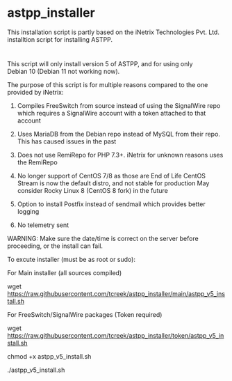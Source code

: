 # astpp_installer
This installation script is partly based on the iNetrix Technologies Pvt. Ltd. installtion script for installing ASTPP.
#
This script will only install version 5 of ASTPP, and for using only  
Debian 10 (Debian 11 not working now).

The purpose of this script is for multiple reasons compared to the one provided by iNetrix:

 1) Compiles FreeSwitch from source instead of using the SignalWire repo 
    which requires a SignalWire account with a token attached to that account

 2) Uses MariaDB from the Debian repo instead of MySQL from their repo.
    This has caused issues in the past

 3) Does not use RemiRepo for PHP 7.3+. iNetrix for unknown reasons uses the RemiRepo  

 4) No longer support of CentOS 7/8 as those are End of Life
    CentOS Stream is now the default distro, and not stable for production
    May consider Rocky Linux 8 (CentOS 8 fork) in the future

 5) Option to install Postfix instead of sendmail which provides better logging

 6) No telemetry sent

WARNING: Make sure the date/time is correct on the server before proceeding, or the install can fail.

To excute installer (must be as root or sudo): 

For Main installer (all sources compiled)

wget https://raw.githubusercontent.com/tcreek/astpp_installer/main/astpp_v5_install.sh

For FreeSwitch/SignalWire packages (Token required)

wget https://raw.githubusercontent.com/tcreek/astpp_installer/token/astpp_v5_install.sh


chmod +x astpp_v5_install.sh


./astpp_v5_install.sh



